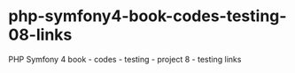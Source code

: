 # php-symfony4-book-codes-testing-08-links
PHP Symfony 4 book - codes - testing - project 8 - testing links
